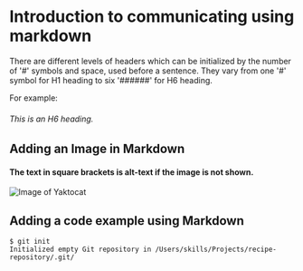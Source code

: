 # Introduction to communicating using markdown
There are different levels of headers which can be initialized by the number of '#' symbols and space, used before a sentence.
They vary from one '#' symbol for H1 heading to six '######' for H6 heading.

For example: 
###### This is an H6 heading.

## Adding an Image in Markdown
#### The text in square brackets is alt-text if the image is not shown.
![Image of Yaktocat](https://octodex.github.com/images/yaktocat.png)

## Adding a code example using Markdown
```
$ git init
Initialized empty Git repository in /Users/skills/Projects/recipe-repository/.git/
```
